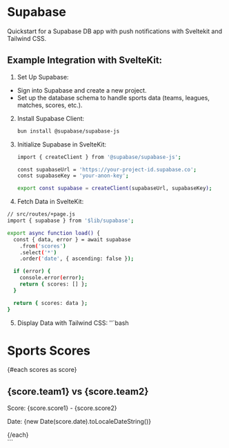 # Supabase
Quickstart for a Supabase DB app with push notifications with Sveltekit and Tailwind CSS.

## Example Integration with SvelteKit:
1. Set Up Supabase:

- Sign into Supabase and create a new project.
- Set up the  database schema to handle sports data (teams, leagues, matches, scores, etc.).

2. Install Supabase Client:

   ```bash
   bun install @supabase/supabase-js
   ```
3. Initialize Supabase in SvelteKit:
   ```bash
   import { createClient } from '@supabase/supabase-js';

   const supabaseUrl = 'https://your-project-id.supabase.co';
   const supabaseKey = 'your-anon-key';

   export const supabase = createClient(supabaseUrl, supabaseKey);

4. Fetch Data in SvelteKit:
```bash
// src/routes/+page.js
import { supabase } from '$lib/supabase';

export async function load() {
  const { data, error } = await supabase
    .from('scores')
    .select('*')
    .order('date', { ascending: false });

  if (error) {
    console.error(error);
    return { scores: [] };
  }

  return { scores: data };
}
```
5.  Display Data with Tailwind CSS:
''`bash
<!-- src/routes/+page.svelte -->
<script context="module" lang="ts">
  export { load } from './+page.js';
</script>

<script>
  export let scores;
</script>

<div class="container mx-auto px-4">
  <h1 class="text-3xl font-bold mb-4">Sports Scores</h1>
  {#each scores as score}
    <div class="mb-2 p-4 bg-white rounded shadow">
      <h2 class="text-xl">{score.team1} vs {score.team2}</h2>
      <p>Score: {score.score1} - {score.score2}</p>
      <p>Date: {new Date(score.date).toLocaleDateString()}</p>
    </div>
  {/each}
</div>
``` 
   
